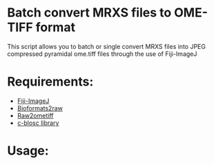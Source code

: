 Batch convert MRXS files to OME-TIFF format
===========================================
This script allows you to batch or single convert MRXS files into JPEG compressed pyramidal ome.tiff files through the use of Fiji-ImageJ

Requirements:
==================
* [Fiji-ImageJ](https://imagej.net/software/fiji/downloads)
* [Bioformats2raw](https://github.com/glencoesoftware/bioformats2raw)
* [Raw2ometiff](https://github.com/glencoesoftware/raw2ometiff)
* [c-blosc library](https://github.com/Blosc/c-blosc)


Usage:
======
